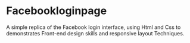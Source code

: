 # Facebookloginpage
A simple replica of the Facebook login interface, using Html and Css to demonstrates Front-end design skills and responsive layout Techniques.
